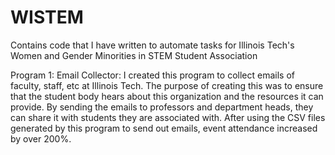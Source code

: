 # WISTEM
Contains code that I have written to automate tasks for Illinois Tech's Women and Gender Minorities in STEM Student Association

Program 1: Email Collector:
I created this program to collect emails of faculty, staff, etc at Illinois Tech. The purpose of creating this was to ensure that the student body hears about this organization and the resources it can provide. By sending the emails to professors and department heads, they can share it with students they are associated with. After using the CSV files generated by this program to send out emails, event attendance increased by over 200%.
